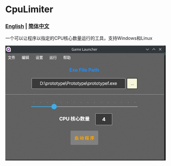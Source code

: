 # CpuLimiter

### [English](./README.md)  |   [简体中文](./README_zh_CN.md)

一个可以让程序以指定的CPU核心数量运行的工具，支持Windows和Linux

<img src="./Misc/MainWindow_zh_CN.png" width="800">



